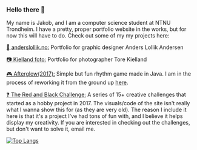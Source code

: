 ### Hello there 👋

My name is Jakob, and I am a computer science student at NTNU Trondheim. I have a pretty, proper portfolio website in the works, but for now this will have to do. Check out some of my my projects here:

[🎨 anderslollik.no:](http://anderslollik.no) Portfolio for graphic designer Anders Lollik Andersen

[📷 Kielland foto:](http://itzjacki.com/kfoto) Portfolio for photographer Tore Kielland

[🎮 Afterglow(2017):](http://itzjacki.com/Afterglow) Simple but fun rhythm game made in Java. I am in the process of reworking it from the ground up [here](https://github.com/itzjacki/Afterglow).

[❓ The Red and Black Challenge:](http://redandblackchallenge.com]) A series of 15+ creative challenges that started as a hobby project in 2017. The visuals/code of the site isn't really what I wanna show this for (as they are very old). The reason I include it here is that it's a project I've had tons of fun with, and I believe it helps display my creativity. If you are interested in checking out the challenges, but don't want to solve it, email me.


[![Top Langs](https://github-readme-stats.vercel.app/api/top-langs/?username=itzjacki)](https://github.com/anuraghazra/github-readme-stats)
